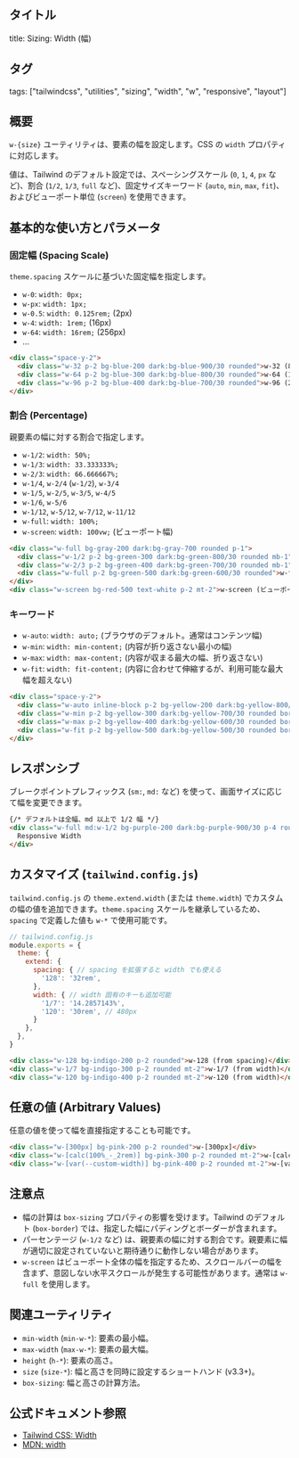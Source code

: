 ## タイトル
title: Sizing: Width (幅)

## タグ
tags: ["tailwindcss", "utilities", "sizing", "width", "w", "responsive", "layout"]

## 概要
`w-{size}` ユーティリティは、要素の幅を設定します。CSS の `width` プロパティに対応します。

値は、Tailwind のデフォルト設定では、スペーシングスケール (`0`, `1`, `4`, `px` など)、割合 (`1/2`, `1/3`, `full` など)、固定サイズキーワード (`auto`, `min`, `max`, `fit`)、およびビューポート単位 (`screen`) を使用できます。

## 基本的な使い方とパラメータ

### 固定幅 (Spacing Scale)
`theme.spacing` スケールに基づいた固定幅を指定します。

*   `w-0`: `width: 0px;`
*   `w-px`: `width: 1px;`
*   `w-0.5`: `width: 0.125rem;` (2px)
*   `w-4`: `width: 1rem;` (16px)
*   `w-64`: `width: 16rem;` (256px)
*   ...

```html
<div class="space-y-2">
  <div class="w-32 p-2 bg-blue-200 dark:bg-blue-900/30 rounded">w-32 (8rem / 128px)</div>
  <div class="w-64 p-2 bg-blue-300 dark:bg-blue-800/30 rounded">w-64 (16rem / 256px)</div>
  <div class="w-96 p-2 bg-blue-400 dark:bg-blue-700/30 rounded">w-96 (24rem / 384px)</div>
</div>
```

### 割合 (Percentage)
親要素の幅に対する割合で指定します。

*   `w-1/2`: `width: 50%;`
*   `w-1/3`: `width: 33.333333%;`
*   `w-2/3`: `width: 66.666667%;`
*   `w-1/4`, `w-2/4` (`w-1/2`), `w-3/4`
*   `w-1/5`, `w-2/5`, `w-3/5`, `w-4/5`
*   `w-1/6`, `w-5/6`
*   `w-1/12`, `w-5/12`, `w-7/12`, `w-11/12`
*   `w-full`: `width: 100%;`
*   `w-screen`: `width: 100vw;` (ビューポート幅)

```html
<div class="w-full bg-gray-200 dark:bg-gray-700 rounded p-1">
  <div class="w-1/2 p-2 bg-green-300 dark:bg-green-800/30 rounded mb-1">w-1/2</div>
  <div class="w-2/3 p-2 bg-green-400 dark:bg-green-700/30 rounded mb-1">w-2/3</div>
  <div class="w-full p-2 bg-green-500 dark:bg-green-600/30 rounded">w-full</div>
</div>
<div class="w-screen bg-red-500 text-white p-2 mt-2">w-screen (ビューポート幅)</div>
```

### キーワード
*   `w-auto`: `width: auto;` (ブラウザのデフォルト。通常はコンテンツ幅)
*   `w-min`: `width: min-content;` (内容が折り返さない最小の幅)
*   `w-max`: `width: max-content;` (内容が収まる最大の幅、折り返さない)
*   `w-fit`: `width: fit-content;` (内容に合わせて伸縮するが、利用可能な最大幅を超えない)

```html
<div class="space-y-2">
  <div class="w-auto inline-block p-2 bg-yellow-200 dark:bg-yellow-800/30 rounded border dark:border-yellow-700">w-auto (fits content)</div>
  <div class="w-min p-2 bg-yellow-300 dark:bg-yellow-700/30 rounded border dark:border-yellow-600">w-min (min content width)</div>
  <div class="w-max p-2 bg-yellow-400 dark:bg-yellow-600/30 rounded border dark:border-yellow-500 whitespace-nowrap">w-max (max content width, no wrap)</div>
  <div class="w-fit p-2 bg-yellow-500 dark:bg-yellow-500/30 rounded border dark:border-yellow-400">w-fit (fits content up to available width)</div>
</div>
```

## レスポンシブ

ブレークポイントプレフィックス (`sm:`, `md:` など) を使って、画面サイズに応じて幅を変更できます。

```html
{/* デフォルトは全幅、md 以上で 1/2 幅 */}
<div class="w-full md:w-1/2 bg-purple-200 dark:bg-purple-900/30 p-4 rounded">
  Responsive Width
</div>
```

## カスタマイズ (`tailwind.config.js`)

`tailwind.config.js` の `theme.extend.width` (または `theme.width`) でカスタムの幅の値を追加できます。`theme.spacing` スケールを継承しているため、`spacing` で定義した値も `w-*` で使用可能です。

```javascript
// tailwind.config.js
module.exports = {
  theme: {
    extend: {
      spacing: { // spacing を拡張すると width でも使える
        '128': '32rem',
      },
      width: { // width 固有のキーも追加可能
        '1/7': '14.2857143%',
        '120': '30rem', // 480px
      }
    },
  },
}
```

```html
<div class="w-128 bg-indigo-200 p-2 rounded">w-128 (from spacing)</div>
<div class="w-1/7 bg-indigo-300 p-2 rounded mt-2">w-1/7 (from width)</div>
<div class="w-120 bg-indigo-400 p-2 rounded mt-2">w-120 (from width)</div>
```

## 任意の値 (Arbitrary Values)

任意の値を使って幅を直接指定することも可能です。

```html
<div class="w-[300px] bg-pink-200 p-2 rounded">w-[300px]</div>
<div class="w-[calc(100%_-_2rem)] bg-pink-300 p-2 rounded mt-2">w-[calc(100%_-_2rem)]</div>
<div class="w-[var(--custom-width)] bg-pink-400 p-2 rounded mt-2">w-[var(--custom-width)]</div>
```

## 注意点

*   幅の計算は `box-sizing` プロパティの影響を受けます。Tailwind のデフォルト (`box-border`) では、指定した幅にパディングとボーダーが含まれます。
*   パーセンテージ (`w-1/2` など) は、親要素の幅に対する割合です。親要素に幅が適切に設定されていないと期待通りに動作しない場合があります。
*   `w-screen` はビューポート全体の幅を指定するため、スクロールバーの幅を含まず、意図しない水平スクロールが発生する可能性があります。通常は `w-full` を使用します。

## 関連ユーティリティ

*   `min-width` (`min-w-*`): 要素の最小幅。
*   `max-width` (`max-w-*`): 要素の最大幅。
*   `height` (`h-*`): 要素の高さ。
*   `size` (`size-*`): 幅と高さを同時に設定するショートハンド (v3.3+)。
*   `box-sizing`: 幅と高さの計算方法。

## 公式ドキュメント参照
*   [Tailwind CSS: Width](https://tailwindcss.com/docs/width)
*   [MDN: width](https://developer.mozilla.org/en-US/docs/Web/CSS/width)